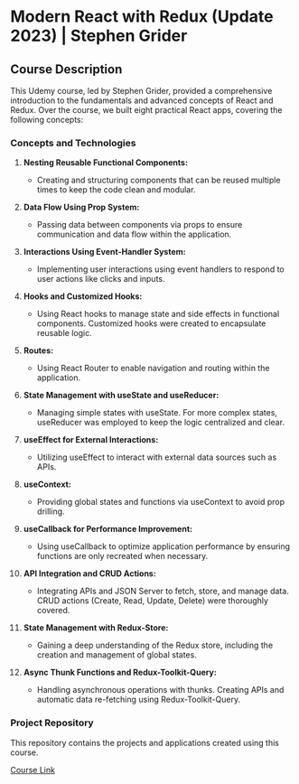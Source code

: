 
# Modern React with Redux (Update 2023) | Stephen Grider

## Course Description

This Udemy course, led by Stephen Grider, provided a comprehensive introduction to the fundamentals and advanced concepts of React and Redux. Over the course, we built eight practical React apps, covering the following concepts:

### Concepts and Technologies

1. **Nesting Reusable Functional Components:**
   - Creating and structuring components that can be reused multiple times to keep the code clean and modular.

2. **Data Flow Using Prop System:**
   - Passing data between components via props to ensure communication and data flow within the application.

3. **Interactions Using Event-Handler System:**
   - Implementing user interactions using event handlers to respond to user actions like clicks and inputs.

4. **Hooks and Customized Hooks:**
   - Using React hooks to manage state and side effects in functional components. Customized hooks were created to encapsulate reusable logic.

5. **Routes:**
   - Using React Router to enable navigation and routing within the application.

6. **State Management with useState and useReducer:**
   - Managing simple states with useState. For more complex states, useReducer was employed to keep the logic centralized and clear.

7. **useEffect for External Interactions:**
   - Utilizing useEffect to interact with external data sources such as APIs.

8. **useContext:**
   - Providing global states and functions via useContext to avoid prop drilling.

9. **useCallback for Performance Improvement:**
   - Using useCallback to optimize application performance by ensuring functions are only recreated when necessary.

10. **API Integration and CRUD Actions:**
    - Integrating APIs and JSON Server to fetch, store, and manage data. CRUD actions (Create, Read, Update, Delete) were thoroughly covered.

11. **State Management with Redux-Store:**
    - Gaining a deep understanding of the Redux store, including the creation and management of global states.

12. **Async Thunk Functions and Redux-Toolkit-Query:**
    - Handling asynchronous operations with thunks. Creating APIs and automatic data re-fetching using Redux-Toolkit-Query.

### Project Repository

This repository contains the projects and applications created using this course.

[Course Link](https://www.udemy.com/course/react-redux/?couponCode=ST18MT62524)

